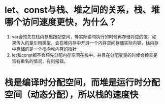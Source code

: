 # let、const与栈、堆之间的关系，栈、堆哪个访问速度更快，为什么？
1. var会预先在栈内存里跟配空间，等实际语句执行的时候再存储对应的值，如果传入的是引用类型，会在堆内存中开辟一个内存空间存储实际内容，栈内存中存储的是一个指向堆内存的指针
2. let和const都不会预先分配内存空间在栈中，并且在分配变量的时候会检查是否有重名的情况，有则报错。


# 栈是编译时分配空间，而堆是运行时分配空间（动态分配），所以栈的速度快